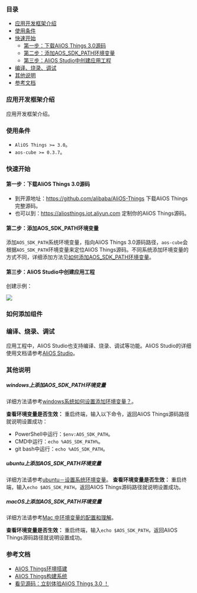 ### 目录

* [应用开发框架介绍](#应用开发框架介绍)
* [使用条件](#使用条件)
* [快速开始](#快速开始)
    * [第一步：下载AliOS Things 3.0源码](#第一步下载alios-things-30源码)
    * [第二步：添加AOS_SDK_PATH环境变量](#第二步添加aos_sdk_path环境变量)
    * [第三步：AliOS Studio中创建应用工程](#第三步alios-studio中创建应用工程)
* [编译、烧录、调试](#编译烧录调试)
* [其他说明](#其他说明)
* [参考文档](#参考文档)


### 应用开发框架介绍

应用开发框架介绍。

### 使用条件

* `AliOS Things >= 3.0`。
* `aos-cube >= 0.3.7`。

### 快速开始
#### 第一步：下载AliOS Things 3.0源码

* 到开源地址：https://github.com/alibaba/AliOS-Things 下载AliOS Things完整源码。
* 也可以到：https://aliosthings.iot.aliyun.com 定制你的AliOS Things源码。

#### 第二步：添加AOS_SDK_PATH环境变量

添加`AOS_SDK_PATH`系统环境变量，指向AliOS Things 3.0源码路径，`aos-cube`会根据`AOS_SDK_PATH`环境变量来定位AliOS Things源码。不同系统添加环境变量的方式不同，详细添加方法见[如何添加AOS_SDK_PATH环境变量](#如何添加AOS_SDK_PATH环境变量)。


#### 第三步：AliOS Studio中创建应用工程

创建示例：

![](https://img.alicdn.com/tfs/TB18vKRhG67gK0jSZFHXXa9jVXa-1205-707.gif)

### 如何添加组件

### 编译、烧录、调试

应用工程中，AliOS Studio也支持编译、烧录、调试等功能。AliOS Studio的详细使用文档请参考[AliOS Studio](https://github.com/alibaba/AliOS-Things/wiki/AliOS-Things-Studio)。

### 其他说明

##### windows上添加AOS_SDK_PATH环境变量

详细方法请参考[windows系统如何设置添加环境变量？](https://jingyan.baidu.com/article/47a29f24610740c0142399ea.html)。

**查看环境变量是否生效：**
重启终端，输入以下命令，返回AliOS Things源码路径就说明设置成功：
* PowerShell中运行：`$env:AOS_SDK_PATH`。
* CMD中运行：`echo %AOS_SDK_PATH%`。
* git bash中运行：`echo %AOS_SDK_PATH`。

##### ubuntu上添加AOS_SDK_PATH环境变量

详细方法请参考[ubuntu－设置系统环境变量](https://www.jianshu.com/p/12fbfa8c7489)。
**查看环境变量是否生效：**
重启终端，输入`echo $AOS_SDK_PATH`，返回AliOS Things源码路径就说明设置成功。

##### macOS上添加AOS_SDK_PATH环境变量

详细方法请参考[Mac 中环境变量的配置和理解](https://blog.csdn.net/u010416101/article/details/54618621)。

**查看环境变量是否生效：**
重启终端，输入`echo $AOS_SDK_PATH`，返回AliOS Things源码路径就说明设置成功。

### 参考文档

* [AliOS Things环境搭建](https://github.com/alibaba/AliOS-Things/wiki/AliOS-Things-Environment-Setup)
* [AliOS Things构建系统](https://github.com/alibaba/AliOS-Things/wiki/AliOS-Things-build-system.zh)
* [看见源码：立刻体验AliOS Things 3.0 ！](https://developer.aliyun.com/article/719492)
